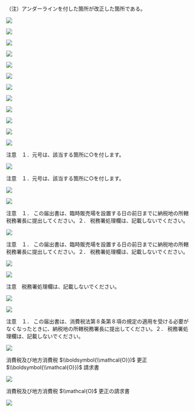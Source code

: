 （注）アンダーラインを付した箇所が改正した箇所である。

![](https://www.nta.go.jp/tmp/e919d6b7-277f-4c49-b14c-acc25a930b7d/images/a8257b3e394ae1d7bc36d31a6ee498425728941f8fec223ff785c681919cc8b3.jpg)

![](https://www.nta.go.jp/tmp/e919d6b7-277f-4c49-b14c-acc25a930b7d/images/eceb5ed40538ee0024103ebdecca2585a51d825bdf28f51c657a6a9dd9196c04.jpg)

![](https://www.nta.go.jp/tmp/e919d6b7-277f-4c49-b14c-acc25a930b7d/images/ab9e8ca33c4d3b9c92edc53f641dbca42aca2f52144798c38a388b7ad09c5858.jpg)

![](https://www.nta.go.jp/tmp/e919d6b7-277f-4c49-b14c-acc25a930b7d/images/1d1cbd98c4c048eae790489340ecc33f2120d6a19d1bdd5238d2c81720a218ca.jpg)

![](https://www.nta.go.jp/tmp/e919d6b7-277f-4c49-b14c-acc25a930b7d/images/20b66fc46393a1e2471c5e980ee6080b0230e51d98915d6a232b2ed08627403d.jpg)

![](https://www.nta.go.jp/tmp/e919d6b7-277f-4c49-b14c-acc25a930b7d/images/92be0a3fcc22aa37d1956e22543d986a9ca50ebe829fd992f55f847b981558de.jpg)

![](https://www.nta.go.jp/tmp/e919d6b7-277f-4c49-b14c-acc25a930b7d/images/c76dd6eb685f7fd36ae0dc54b7586d0169e6032aef754feee582b1e1c71c354e.jpg)

![](https://www.nta.go.jp/tmp/e919d6b7-277f-4c49-b14c-acc25a930b7d/images/eb48af068be0b1954cc1c17d8f31351c8ffad61c7ca563b3f27db504a430c888.jpg)

![](https://www.nta.go.jp/tmp/e919d6b7-277f-4c49-b14c-acc25a930b7d/images/93cb953228e45324086e446374de0eaf160d513deb26dd3ef480a04c8e330152.jpg)

![](https://www.nta.go.jp/tmp/e919d6b7-277f-4c49-b14c-acc25a930b7d/images/df8d6f37053da34d32cfa1ea244c12e7bb776151ccee6ef80a059ed444671486.jpg)

![](https://www.nta.go.jp/tmp/e919d6b7-277f-4c49-b14c-acc25a930b7d/images/80a57a9238055e6a382e3780d165c0111cc5943522f4313be5f091965b0fabf6.jpg)

![](https://www.nta.go.jp/tmp/e919d6b7-277f-4c49-b14c-acc25a930b7d/images/6667471752ec677fcd5900fdda7532469f3bdfea27a451d8b8a96ec2a7c36bd5.jpg)

注意　１．元号は、該当する箇所に○を付します。

![](https://www.nta.go.jp/tmp/e919d6b7-277f-4c49-b14c-acc25a930b7d/images/31c92edee6b4837c1d9de1349d114bec973b03b6ad7405914b7b4be903e117e1.jpg)

注意　１．元号は、該当する箇所に○を付します。

![](https://www.nta.go.jp/tmp/e919d6b7-277f-4c49-b14c-acc25a930b7d/images/38a67bdb25d55ef375f7e96b855e8fe8b2dad169f0e38b6da7680d6f24148979.jpg)

![](https://www.nta.go.jp/tmp/e919d6b7-277f-4c49-b14c-acc25a930b7d/images/1a1f4801470426a7b9e51c3ebd855a222d377eafc8337a3ee012c393a13e5054.jpg)

注意　１． この届出書は、臨時販売場を設置する日の前日までに納税地の所轄税務署長に提出してください。２． 税務署処理欄は、記載しないでください。

![](https://www.nta.go.jp/tmp/e919d6b7-277f-4c49-b14c-acc25a930b7d/images/e37c4d97ee355a905a838dac80b1d3c37e3af88ca7f5f8ee54fd8f7732b270e9.jpg)

注意　１． この届出書は、臨時販売場を設置する日の前日までに納税地の所轄税務署長に提出してください。２． 税務署処理欄は、記載しないでください。

![](https://www.nta.go.jp/tmp/e919d6b7-277f-4c49-b14c-acc25a930b7d/images/64b89b490230b721a13383d73c7aad44c97dfd5ae538a4696f548eaf8cf2f4dc.jpg)

![](https://www.nta.go.jp/tmp/e919d6b7-277f-4c49-b14c-acc25a930b7d/images/1e9ec0ca5784810fb1d1d334c23f06080587bbb2f73f2f880388dab8f2a9fac0.jpg)

注意　税務署処理欄は、記載しないでください。

![](https://www.nta.go.jp/tmp/e919d6b7-277f-4c49-b14c-acc25a930b7d/images/5be58063562a9557ec72fd2ae403446c9f5338de449727147b85d72267964c85.jpg)

![](https://www.nta.go.jp/tmp/e919d6b7-277f-4c49-b14c-acc25a930b7d/images/9e842d5a5b627cb465ad1c5a8f795e273320f608137ffb2df337ccfceb80b887.jpg)

注意　１． この届出書は、消費税法第８条第８項の規定の適用を受ける必要がなくなったときに、納税地の所轄税務署長に提出してください。２． 税務署処理欄は、記載しないでください。

![](https://www.nta.go.jp/tmp/e919d6b7-277f-4c49-b14c-acc25a930b7d/images/5f5f31cf857eb0804f1d7e106c98db98f7499559fc3732d08533e47aff8e9175.jpg)

消費税及び地方消費税 $\\boldsymbol{\\mathcal{O}})$ 更正 $\\boldsymbol{\\mathcal{O}})$ 請求書

![](https://www.nta.go.jp/tmp/e919d6b7-277f-4c49-b14c-acc25a930b7d/images/4f2c8cec393bd7f28bd8b4bb1f3b48fcdb5def9ed4644984e5820edb1690720c.jpg)

消費税及び地方消費税 $\\mathcal{O}$ 更正の請求書

![](https://www.nta.go.jp/tmp/e919d6b7-277f-4c49-b14c-acc25a930b7d/images/ff5eb72017121c75627906fe4a518557bc97e697fe90e070d54611f999db4395.jpg)